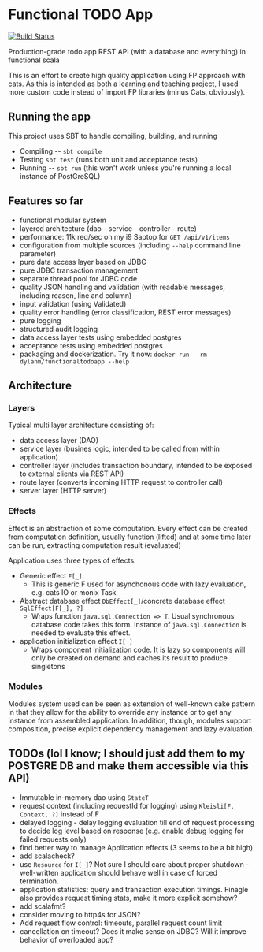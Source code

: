 # Functional TODO App

[![Build Status](https://travis-ci.org/github/dmarticus/functional-todo-app.png?branch=master)](https://travis-ci.org/github/dmarticus/functional-todo-app)

Production-grade todo app REST API (with a database and everything) in functional scala

This is an effort to create high quality application using FP approach with cats.
As this is intended as both a learning and teaching project, I used more custom code instead of import FP libraries 
(minus Cats, obviously).

## Running the app

This project uses SBT to handle compiling, building, and running

- Compiling -- `sbt compile`
- Testing `sbt test` (runs both unit and acceptance tests)
- Running -- `sbt run` (this won't work unless you're running a local instance of PostGreSQL)

## Features so far

- functional modular system
- layered architecture (dao - service - controller - route)
- performance: 11k req/sec on my i9 Saptop for `GET /api/v1/items`
- configuration from multiple sources (including `--help` command line parameter)
- pure data access layer based on JDBC
- pure JDBC transaction management
- separate thread pool for JDBC code
- quality JSON handling and validation (with readable messages, including reason, line and column)
- input validation (using Validated)
- quality error handling (error classification, REST error messages)
- pure logging
- structured audit logging
- data access layer tests using embedded postgres
- acceptance tests using embedded postgres
- packaging and dockerization. Try it now: `docker run --rm dylanm/functionaltodoapp --help`

## Architecture

### Layers

Typical multi layer architecture consisting of:
- data access layer (DAO)
- service layer (busines logic, intended to be called from within application)
- controller layer (includes transaction boundary, intended to be exposed to external clients via REST API)
- route layer (converts incoming HTTP request to controller call)
- server layer (HTTP server)

### Effects

Effect is an abstraction of some computation. 
Every effect can be created from computation definition, usually function (lifted) 
and at some time later can be run, extracting computation result (evaluated)

Application uses three types of effects:
- Generic effect `F[_]`. 
  - This is generic F used for asynchonous code with lazy evaluation, e.g. cats IO or monix Task
- Abstract database effect `DbEffect[_]`/concrete database effect `SqlEffect[F[_], ?]`
  - Wraps function `java.sql.Connection => T`. Usual synchronous database code takes this form. Instance of `java.sql.Connection` is needed to evaluate this effect. 
- application initialization effect `I[_]`
  - Wraps component initialization code. It is lazy so components will only be created on demand and caches its result to produce singletons

### Modules

Modules system used can be seen as extension of well-known cake pattern in that they allow for the ability to override any instance or to get any instance from assembled application.
In addition, though, modules support composition, precise explicit dependency management and lazy evaluation.  

## TODOs (lol I know; I should just add them to my POSTGRE DB and make them accessible via this API)

- Immutable in-memory dao using `StateT`
- request context (including requestId for logging) using `Kleisli[F, Context, ?]` instead of F
- delayed logging - delay logging evaluation till end of request processing to decide log level based on response (e.g. enable debug logging for failed requests only)
- find better way to manage Application effects (3 seems to be a bit high)
- add scalacheck?
- use `Resource` for `I[_]`? Not sure I should care about proper shutdown - well-written application should behave well in case of forced termination.
- application statistics: query and transaction execution timings. Finagle also provides request timing stats, make it more explicit somehow?
- add scalafmt?
- consider moving to http4s for JSON?
- Add request flow control: timeouts, parallel request count limit
- cancellation on timeout? Does it make sense on JDBC? Will it improve behavior of overloaded app?
